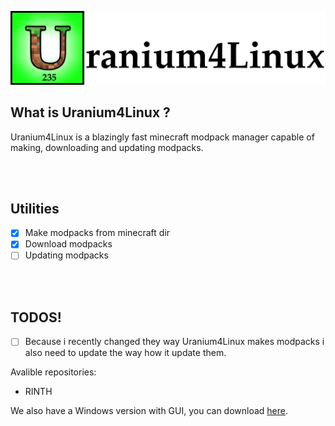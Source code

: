 
![Uranium](pic/uranium4linux.png)
<br>

<h2>What is Uranium4Linux ?</h2>

<p>
Uranium4Linux is a blazingly fast minecraft modpack manager capable of making, downloading and updating modpacks.


<br><br>

<h2>Utilities</h2>

- [x] Make modpacks from minecraft dir 
- [x] Download modpacks 
- [ ] Updating modpacks

<br><br>

<h2> TODOS! </h2>

- [ ] Because i recently changed they way Uranium4Linux makes modpacks i also need to update the way how it update them.

Avalible repositories: <br>
- RINTH


We also have a Windows version with GUI, you can download [here]. <br> 


[here]: https://github.com/ElPsyKoongroo/MinecraftModDownloader
